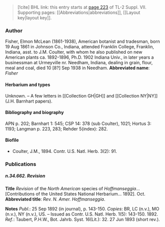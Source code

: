 > [!cite] BHL link: this entry starts at [page 223](https://www.biodiversitylibrary.org/page/33259727) of TL-2 Suppl. VII.
> Supporting pages: [[Abbreviations|abbreviations]], [[Layout key|layout key]].

### Author

Fisher, Elmon McLean (1861-1938), American botanist and tradesman, born 19 Aug 1861 in Johnson Co., Indiana, attended Franklin College, Franklin, Indiana, asst. to J.M. Coulter, with whom he also published on new American plants ca. 1892-1896, Ph.D. 1902 Indiana Univ., in later years a businessman at Urmeyville nr. Needham, Indiana, dealing in grain, flour, meal and coal, died 10 \[8?\] Sep 1938 in Needham. 
**Abbreviated name**: *Fisher*

#### Herbarium and types

Unknown. – A few letters in [[Collection GH|GH]] and [[Collection NY|NY]] (J.H. Barnhart papers).

#### Bibliography and biography

APN p. 202; Barnhart 1: 545; CSP 14: 378 (sub Coulter), 1021; Hortus 3: 1193; Langman p. 223, 283; Rehder 5(index): 282.

#### Biofile

- Coulter, J.M., 1894. Contr. U.S. Natl. Herb. 3(2): 91.

### Publications

##### n.34.662. Revision

**Title**
*Revision* of the *North American* species of *Hoffmanseggia*... \[Contributions of the United States National Herbarium... 1892\]. Oct.
**Abbreviated title**: *Rev. N. Amer. Hoffmanseggia*.

**Notes**
*Publ*.: 25 Sep 1892 (in journal), p. 143-150. *Copies*: BR, LC (n.v.), MO (n.v.), NY (n.v.), US. – Issued as Contr. U.S. Natl. Herb. 1(5): 143-150. 1892.
*Ref*.: Taubert, P.H.W., Bot. Jahrb. Syst. 16(Lit.): 32. 27 Jun 1893 (short rev.).

